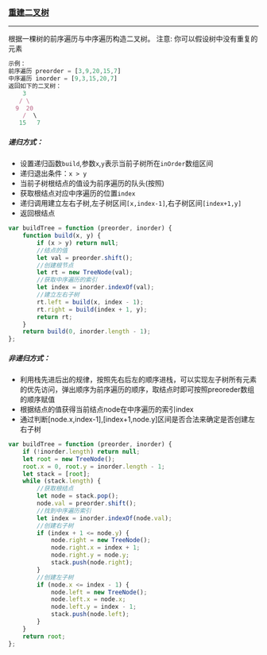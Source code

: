 ### [重建二叉树](https://leetcode-cn.com/problems/construct-binary-tree-from-preorder-and-inorder-traversal/)
-----
根据一棵树的前序遍历与中序遍历构造二叉树。
注意:
你可以假设树中没有重复的元素
``` javascript
示例：
前序遍历 preorder = [3,9,20,15,7]
中序遍历 inorder = [9,3,15,20,7]
返回如下的二叉树：
    3
   / \
  9  20
    /  \
   15   7
```
##### 递归方式：
- 设置递归函数`build`,参数`x`,`y`表示当前子树所在`inOrder`数组区间
- 递归退出条件：`x > y`
- 当前子树根结点的值设为前序遍历的队头(按照)
- 获取根结点对应中序遍历的位置`index`
- 递归调用建立左右子树,左子树区间`[x,index-1]`,右子树区间`[index+1,y]`
- 返回根结点
```javascript
var buildTree = function (preorder, inorder) {
    function build(x, y) {
        if (x > y) return null;
        //结点的值
        let val = preorder.shift();
        //创建根节点
        let rt = new TreeNode(val);
        //获取中序遍历的索引
        let index = inorder.indexOf(val);
        //建立左右子树
        rt.left = build(x, index - 1);
        rt.right = build(index + 1, y);
        return rt;
    }
    return build(0, inorder.length - 1);
};
```
##### 非递归方式：
- 利用栈先进后出的规律，按照先右后左的顺序进栈，可以实现左子树所有元素的优先访问，弹出顺序为前序遍历的顺序，取结点时即可按照preoreder数组的顺序赋值
- 根据结点的值获得当前结点node在中序遍历的索引index
- 通过判断[node.x,index-1],[index+1,node.y]区间是否合法来确定是否创建左右子树
```javascript
var buildTree = function (preorder, inorder) {
    if (!inorder.length) return null;
    let root = new TreeNode();
    root.x = 0, root.y = inorder.length - 1;
    let stack = [root];
    while (stack.length) {
        //获取根结点
        let node = stack.pop();
        node.val = preorder.shift();
        //找到中序遍历索引
        let index = inorder.indexOf(node.val);
        //创建右子树
        if (index + 1 <= node.y) {
            node.right = new TreeNode();
            node.right.x = index + 1;
            node.right.y = node.y;
            stack.push(node.right);
        }
        //创建左子树
        if (node.x <= index - 1) {
            node.left = new TreeNode();
            node.left.x = node.x;
            node.left.y = index - 1;
            stack.push(node.left);
        }
    }
    return root;
};
```